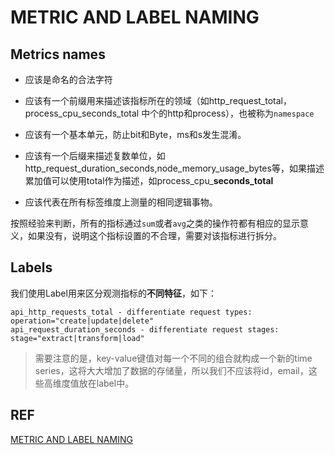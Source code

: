 # METRIC AND LABEL NAMING

## Metrics names

- 应该是命名的合法字符
- 应该有一个前缀用来描述该指标所在的领域（如http_request_total，process_cpu_seconds_total 中个的http和process），也被称为`namespace`

- 应该有一个基本单元，防止bit和Byte，ms和s发生混淆。
- 应该有一个后缀来描述复数单位，如http_request_duration_seconds,node_memory_usage_bytes等，如果描述累加值可以使用total作为描述，如process_cpu_**seconds_total**
- 应该代表在所有标签维度上测量的相同逻辑事物。



按照经验来判断，所有的指标通过`sum`或者`avg`之类的操作符都有相应的显示意义，如果没有，说明这个指标设置的不合理，需要对该指标进行拆分。



## Labels

我们使用Label用来区分观测指标的**不同特征**，如下：

```
api_http_requests_total - differentiate request types: operation="create|update|delete"
api_request_duration_seconds - differentiate request stages: stage="extract|transform|load"
```



>需要注意的是，key-value键值对每一个不同的组合就构成一个新的time series，这将大大增加了数据的存储量，所以我们不应该将id，email，这些高维度值放在label中。



## REF

[METRIC AND LABEL NAMING](https://prometheus.io/docs/practices/naming/)